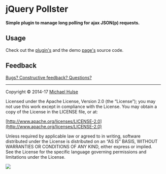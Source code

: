# jQuery Pollster

**Simple plugin to manage long polling for ajax JSON(p) requests.**

## Usage

Check out the [plugin's](jquery.pollster.js) and the demo [page's](demo/index.html) source code.

## Feedback

[Bugs? Constructive feedback? Questions?](https://github.com/mhulse/jquery-pollster/issues/new?title=Your%20code%20sucks!&body=Here%27s%20why%3A%20)

---

Copyright © 2014-17 [Michael Hulse](http://mky.io)

Licensed under the Apache License, Version 2.0 (the “License”); you may not use this work except in compliance with the License. You may obtain a copy of the License in the LICENSE file, or at:

[http://www.apache.org/licenses/LICENSE-2.0](http://www.apache.org/licenses/LICENSE-2.0)

Unless required by applicable law or agreed to in writing, software distributed under the License is distributed on an “AS IS” BASIS, WITHOUT WARRANTIES OR CONDITIONS OF ANY KIND, either express or implied. See the License for the specific language governing permissions and limitations under the License.

<img src="https://github.global.ssl.fastly.net/images/icons/emoji/octocat.png">
